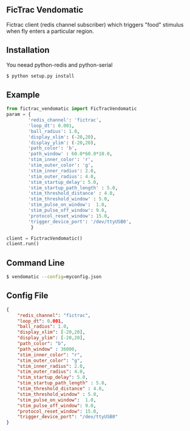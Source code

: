 ## FicTrac Vendomatic 

Fictrac client (redis channel subscriber) which triggers "food" stimulus when
fly enters a particular region. 


## Installation

You neead python-redis and python-serial

```bash
$ python setup.py install 

```


## Example

``` python
from fictrac_vendomatic import FicTracVendomatic
param = { 
        'redis_channel': 'fictrac',
        'loop_dt': 0.001,
        'ball_radius': 1.0,
        'display_xlim': (-20,20),
        'display_ylim': (-20,20),
        'path_color': 'b',
        'path_window' : 60.0*60.0*10.0,
        'stim_inner_color': 'r',
        'stim_outer_color': 'g',
        'stim_inner_radius': 2.0,   
        'stim_outer_radius': 4.0,   
        'stim_startup_delay': 5.0, 
        'stim_startup_path_length' : 5.0,
        'stim_threshold_distance' : 4.0,
        'stim_threshold_window' : 5.0, 
        'stim_pulse_on_window':  1.0,
        'stim_pulse_off_window': 9.0,
        'protocol_reset_window': 15.0,
        'trigger_device_port': '/dev/ttyUSB0',
         }

client = FictracVendomatic()
client.run()

```


## Command Line

```bash
$ vendomatic --config=myconfig.json

```


## Config File

```json
{ 
    "redis_channel": "fictrac",
    "loop_dt": 0.001,
    "ball_radius": 1.0,
    "display_xlim": [-20,20],
    "display_ylim": [-20,20],
    "path_color": "b",
    "path_window" : 36000,
    "stim_inner_color": "r",
    "stim_outer_color": "g",
    "stim_inner_radius": 2.0,   
    "stim_outer_radius": 4.0,   
    "stim_startup_delay": 5.0, 
    "stim_startup_path_length" : 5.0,
    "stim_threshold_distance" : 4.0,
    "stim_threshold_window" : 5.0, 
    "stim_pulse_on_window":  1.0,
    "stim_pulse_off_window": 9.0,
    "protocol_reset_window": 15.0,
    "trigger_device_port": "/dev/ttyUSB0"
}

```



